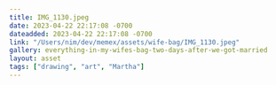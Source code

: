 ```yaml
---
title: IMG_1130.jpeg
date: 2023-04-22 22:17:08 -0700
dateadded: 2023-04-22 22:17:08 -0700
link: "/Users/nim/dev/memex/assets/wife-bag/IMG_1130.jpeg"
gallery: everything-in-my-wifes-bag-two-days-after-we-got-married
layout: asset
tags: ["drawing", "art", "Martha"]
--- 
```


